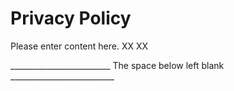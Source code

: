 # Privacy Policy
Please enter content here.
XX
XX


_________________________  The space below left blank  __________________________ 
